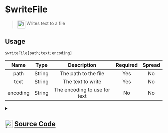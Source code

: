 # $writeFile
> <img align="top" src="https://upload.wikimedia.org/wikipedia/commons/thumb/e/e4/Infobox_info_icon.svg/160px-Infobox_info_icon.svg.png?20150409153300" alt="image" width="25" height="auto"> Writes text to a file
## Usage
```
$writeFile[path;text;encoding]
```
| Name | Type | Description | Required | Spread
| :---: | :---: | :---: | :---: | :---: |
path | String | The path to the file | Yes | No
text | String | The text to write | Yes | No
encoding | String | The encoding to use for text | No | No
<details>
<summary>
    
## <img align="top" src="https://cdn4.iconfinder.com/data/icons/iconsimple-logotypes/512/github-512.png" alt="image" width="25" height="auto">  [Source Code](https://github.com/tryforge/ForgeScript-V2/blob/main/src/native/writeFile.ts)
    
</summary>
    
```ts
import { writeFileSync } from "fs"
import { ArgType, NativeFunction, Return } from "../structures"

export default new NativeFunction({
    name: "$writeFile",
    version: "1.0.0",
    description: "Writes text to a file",
    unwrap: true,
    brackets: true,
    args: [
        {
            name: "path",
            description: "The path to the file",
            rest: false,
            required: true,
            type: ArgType.String,
        },
        {
            name: "text",
            description: "The text to write",
            rest: false,
            type: ArgType.String,
            required: true,
        },
        {
            name: "encoding",
            description: "The encoding to use for text",
            rest: false,
            type: ArgType.String,
        },
    ],
    execute(ctx, [path, data, encoding]) {
        // eslint-disable-next-line no-undef
        writeFileSync(path, data, { encoding: (encoding as BufferEncoding) || "utf-8" })

        return Return.success()
    },
})

```
    
</details>